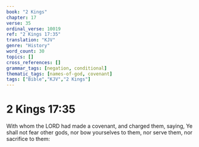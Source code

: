 ```yaml
---
book: "2 Kings"
chapter: 17
verse: 35
ordinal_verse: 10019
ref: "2 Kings 17:35"
translation: "KJV"
genre: "History"
word_count: 30
topics: []
cross_references: []
grammar_tags: [negation, conditional]
thematic_tags: [names-of-god, covenant]
tags: ["Bible","KJV","2 Kings"]
---
```


# 2 Kings 17:35

With whom the LORD had made a covenant, and charged them, saying, Ye shall not fear other gods, nor bow yourselves to them, nor serve them, nor sacrifice to them:
